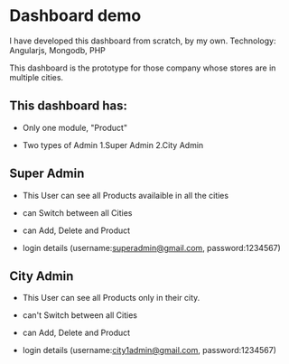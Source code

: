# Dashboard demo
I have developed this dashboard from scratch, by my own. Technology: Angularjs, Mongodb, PHP


This dashboard is the prototype for those company whose stores are in multiple cities.

## This dashboard has:

- Only one module, "Product"

- Two types of Admin 1.Super Admin 2.City Admin


## Super Admin

- This User can see all Products availaible in all the cities

- can Switch between all Cities

- can Add, Delete and Product

- login details (username:superadmin@gmail.com, password:1234567)


## City Admin

- This User can see all Products only in their city.

- can't Switch between all Cities

- can Add, Delete and Product

- login details (username:city1admin@gmail.com, password:1234567)
